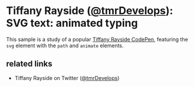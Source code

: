 # Tiffany Rayside ([@tmrDevelops](https://twitter.com/tmrDevelops)): SVG text: animated typing

This sample is a study of a popular [Tiffany Rayside CodePen](https://codepen.io/tmrDevelops/pen/yyprGq), featuring the `svg` element with the `path` and `animate` elements.

## related links

* Tiffany Rayside on Twitter ([@tmrDevelops](https://twitter.com/tmrDevelops))